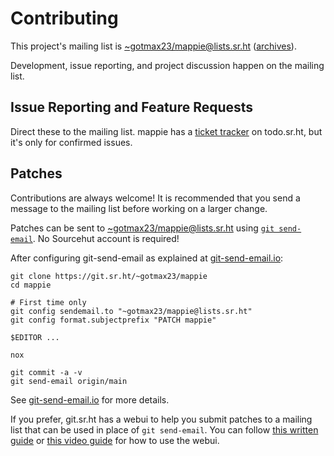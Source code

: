 <!--
Copyright (C) 2023 Maxwell G <maxwell@gtmx.me>
SPDX-License-Identifier: MIT
-->

# Contributing

This project's mailing list is
[~gotmax23/mappie@lists.sr.ht][mailto] ([archives]).

Development, issue reporting, and project discussion happen on the mailing
list.

[archives]: https://lists.sr.ht/~gotmax23/mappie
[mailto]: mailto:~gotmax/mappie@lists.sr.ht


## Issue Reporting and Feature Requests

Direct these to the mailing list. mappie has a [ticket tracker][tracker] on
todo.sr.ht, but it's only for confirmed issues.

[tracker]: https://todo.sr.ht/~gotmax23/mappie

## Patches

Contributions are always welcome!
It is recommended that you send a message to the mailing list before working on
a larger change.

Patches can be sent to [~gotmax23/mappie@lists.sr.ht][mailto]
using [`git send-email`][1].
No Sourcehut account is required!

After configuring git-send-email as explained at [git-send-email.io][1]:

[mailto]: mailto:~gotmax23/mappie@lists.sr.ht
[archives]: https://lists.sr.ht/~gotmax23/mappie
[1]: https://git-send-email.io

```
git clone https://git.sr.ht/~gotmax23/mappie
cd mappie

# First time only
git config sendemail.to "~gotmax23/mappie@lists.sr.ht"
git config format.subjectprefix "PATCH mappie"

$EDITOR ...

nox

git commit -a -v
git send-email origin/main
```

See [git-send-email.io][1] for more details.

If you prefer, git.sr.ht has a webui to help you submit patches to a mailing
list that can be used in place of `git send-email`. You can follow [this
written guide][2] or [this video guide][3] for how to use the webui.

[2]: https://man.sr.ht/git.sr.ht/#sending-patches-upstream
[3]: https://spacepub.space/w/no6jnhHeUrt2E5ST168tRL

